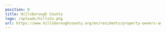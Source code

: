 ```yaml
---
position: 0
title: Hillsborough County
logo: /uploads/hillsCo.png
url: https://www.hillsboroughcounty.org/en/residents/property-owners-and-renters/trash-and-recycling/what-can-i-recycle
---
```

